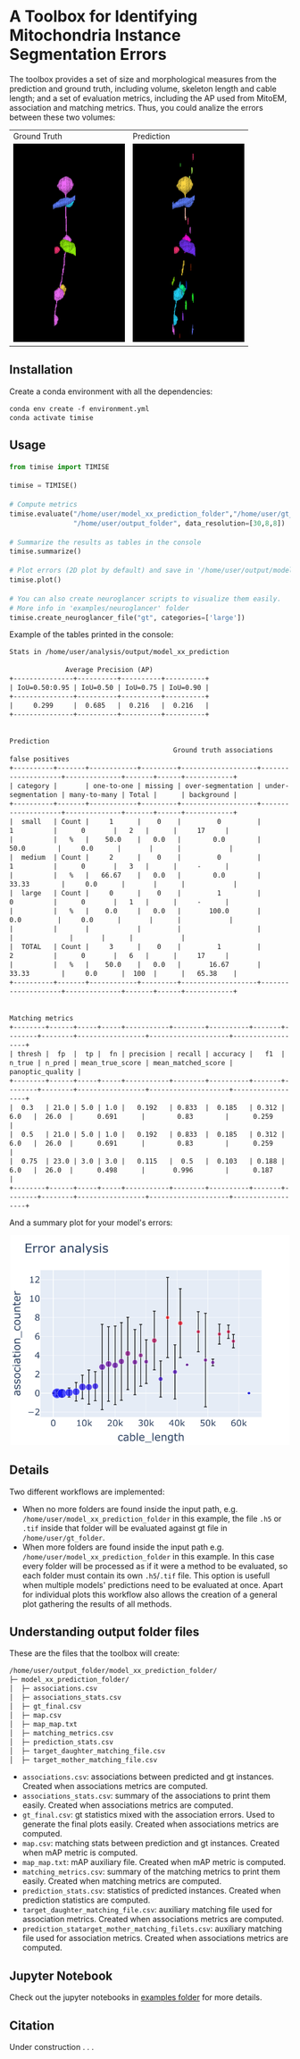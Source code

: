 # A **T**oolbox for **I**dentifying **M**itochondria **I**nstance **S**egmentation **E**rrors

The toolbox provides a set of size and morphological measures from the prediction and ground truth, including volume,
skeleton length and cable length; and a set of evaluation metrics, including the AP used from MitoEM, association
and matching metrics. Thus, you could analize the errors between these two volumes:

<table>
  <tr>
     <td>Ground Truth</td>
     <td>Prediction</td>
  </tr>
  <tr>
    <td><img src="https://github.com/danifranco/TIMISE/blob/main/examples/img/toy_gt.gif" width=200></td>
    <td><img src="https://github.com/danifranco/TIMISE/blob/main/examples/img/toy_pred.gif" width=200 ></td>
  </tr>
</table>

## Installation
Create a conda environment with all the dependencies:
```shell
conda env create -f environment.yml
conda activate timise
```

## Usage

```python
from timise import TIMISE

timise = TIMISE()

# Compute metrics
timise.evaluate("/home/user/model_xx_prediction_folder","/home/user/gt_folder", 
                "/home/user/output_folder", data_resolution=[30,8,8])

# Summarize the results as tables in the console
timise.summarize() 

# Plot errors (2D plot by default) and save in '/home/user/output/model_xx_prediction_folder'
timise.plot() 

# You can also create neuroglancer scripts to visualize them easily. 
# More info in 'examples/neuroglancer' folder
timise.create_neuroglancer_file("gt", categories=['large'])
```

Example of the tables printed in the console:

```
Stats in /home/user/analysis/output/model_xx_prediction

              Average Precision (AP)
+---------------+----------+----------+----------+
| IoU=0.50:0.95 | IoU=0.50 | IoU=0.75 | IoU=0.90 |
+---------------+----------+----------+----------+
|     0.299     |  0.685   |  0.216   |  0.216   |
+---------------+----------+----------+----------+

                                                                                                                   Prediction
                                         Ground truth associations                                              false positives
+----------+-------+------------+---------+-------------------+--------------------+--------------+-------+------+------------+
| category |       | one-to-one | missing | over-segmentation | under-segmentation | many-to-many | Total |      | background |
+----------+-------+------------+---------+-------------------+--------------------+--------------+-------+------+------------+
|  small   | Count |     1      |    0    |         0         |         1          |      0       |   2   |      |     17     |
|          |   %   |    50.0    |   0.0   |        0.0        |        50.0        |     0.0      |       |      |            |
|  medium  | Count |     2      |    0    |         0         |         1          |      0       |   3   |      |     -      |
|          |   %   |   66.67    |   0.0   |        0.0        |       33.33        |     0.0      |       |      |            |
|  large   | Count |     0      |    0    |         1         |         0          |      0       |   1   |      |     -      |
|          |   %   |    0.0     |   0.0   |       100.0       |        0.0         |     0.0      |       |      |            |
|          |       |            |         |                   |                    |              |       |      |            |
|  TOTAL   | Count |     3      |    0    |         1         |         2          |      0       |   6   |      |     17     |
|          |   %   |    50.0    |   0.0   |       16.67       |       33.33        |     0.0      |  100  |      |   65.38    |
+----------+-------+------------+---------+-------------------+--------------------+--------------+-------+------+------------+

                                                                 Matching metrics
+--------+------+-----+-----+-----------+--------+----------+-------+--------+--------+-----------------+--------------------+------------------+
| thresh |  fp  |  tp |  fn | precision | recall | accuracy |   f1  | n_true | n_pred | mean_true_score | mean_matched_score | panoptic_quality |
+--------+------+-----+-----+-----------+--------+----------+-------+--------+--------+-----------------+--------------------+------------------+
|  0.3   | 21.0 | 5.0 | 1.0 |   0.192   | 0.833  |  0.185   | 0.312 |  6.0   |  26.0  |      0.691      |        0.83        |      0.259       |
|  0.5   | 21.0 | 5.0 | 1.0 |   0.192   | 0.833  |  0.185   | 0.312 |  6.0   |  26.0  |      0.691      |        0.83        |      0.259       |
|  0.75  | 23.0 | 3.0 | 3.0 |   0.115   |  0.5   |  0.103   | 0.188 |  6.0   |  26.0  |      0.498      |       0.996        |      0.187       |
+--------+------+-----+-----+-----------+--------+----------+-------+--------+--------+-----------------+--------------------+------------------+
```

And a summary plot for your model's errors:

<p align="center">
  <img src="https://github.com/danifranco/TIMISE/blob/main/examples/img/plot_error_example.png" alt="summary_plot" width="500"/>
</p>

## Details
Two different workflows are implemented:
- When no more folders are found inside the input path, e.g. ``/home/user/model_xx_prediction_folder`` in this example, the file ``.h5`` or ``.tif`` inside that folder will be evaluated against gt file in ``/home/user/gt_folder``.
- When more folders are found inside the input path e.g. ``/home/user/model_xx_prediction_folder`` in this example. In this case every folder will be processed as if it were a method to be evaluated, so each folder must contain its own ``.h5``/``.tif`` file. This option is usefull when multiple models' predictions need to be evaluated at once. Apart for individual plots this workflow also allows the creation of a general plot gathering the results of all methods.

## Understanding output folder files
These are the files that the toolbox will create:

```shell
/home/user/output_folder/model_xx_prediction_folder/
├─ model_xx_prediction_folder/
│  ├─ associations.csv
│  ├─ associations_stats.csv
│  ├─ gt_final.csv
│  ├─ map.csv
│  ├─ map_map.txt
│  ├─ matching_metrics.csv
│  ├─ prediction_stats.csv
│  ├─ target_daughter_matching_file.csv
│  ├─ target_mother_matching_file.csv
```

- ``associations.csv``: associations between predicted and gt instances. Created when associations metrics are computed. 
- ``associations_stats.csv``: summary of the associations to print them easily. Created when associations metrics are computed. 
- ``gt_final.csv``: gt statistics mixed with the association errors. Used to generate the final plots easily. Created when associations metrics are computed. 
- ``map.csv``: matching stats between prediction and gt instances. Created when mAP metric is computed.  
- ``map_map.txt``: mAP auxiliary file. Created when mAP metric is computed. 
- ``matching_metrics.csv``: summary of the matching metrics to print them easily. Created when matching metrics are computed.  
- ``prediction_stats.csv``: statistics of predicted instances. Created when prediction statistics are computed.  
- ``target_daughter_matching_file.csv``: auxiliary matching file used for association metrics. Created when associations metrics are computed. 
- ``prediction_statarget_mother_matching_filets.csv``: auxiliary matching file used for association metrics. Created when associations metrics are computed. 

## Jupyter Notebook
Check out the jupyter notebooks in [examples folder](https://github.com/danifranco/TIMISE/blob/main/examples) for more details.

## Citation
Under construction . . .
